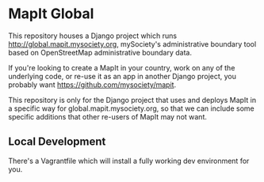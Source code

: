 MapIt Global
============

This repository houses a Django project which runs
http://global.mapit.mysociety.org, mySociety's administrative boundary tool
based on OpenStreetMap administrative boundary data.

If you're looking to create a MapIt in your country, work on any of the
underlying code, or re-use it as an app in another Django project, you
probably want https://github.com/mysociety/mapit.

This repository is only for the Django project that uses and deploys MapIt in a
specific way for global.mapit.mysociety.org, so that we can include some
specific additions that other re-users of MapIt may not want.

Local Development
-----------------
There's a Vagrantfile which will install a fully working dev environment for
you.
